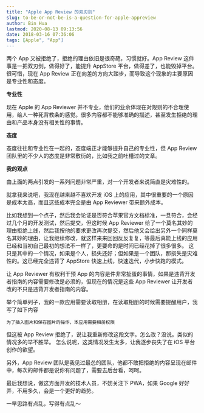 ```yaml
---
title: "Apple App Review 的双刃剑"
slug: to-be-or-not-be-is-a-question-for-apple-appreview
author: Bin Hua
lastmod: 2020-08-13 09:13:56
date: 2018-03-16 07:36:06
tags: [Apple", "App"]
---
```


两个 App 又被拒绝了，拒绝的理由依旧是很奇葩，习惯就好。App Review 这件事是一把双刃剑，做得好了，能提升 AppStore 平台，做得差了，也能毁掉平台。很可惜，现在 App Review 正在向差的方向大踏步，而导致这个现象的主要原因是专业性和态度。

**专业性**

现在 Apple 的 App Reviewer 并不专业，他们的业余体现在对规则的不合理使用，给人一种死背教条的感觉。很多内容都不能够准确的描述，甚至发生拒绝的理由和产品本身没有相关性的事情。

**态度**

态度往往和专业性在一起的，态度端正才能够提升自己的专业性，但 App Review 团队里的不少人的态度是非常敷衍的，比如我之前吐槽过的文章。

**我的观点**

由上面的两点引发的一系列问题非常严重，对一个开发者来说简直是灾难性的。

就拿我来说吧，我现在越来越不喜欢开发 iOS 上的应用，其中很重要的一个原因是成本太高，而且这些成本完全是由 App Reviewer 带来额外成本。

比如我想到一个点子，然后我会论证是否符合苹果官方文档标准，一旦符合，会经过几个月的开发测试，然后提交，但这时候 App Reviewer 给了一个莫名其妙的理由拒绝上线，然后我按他的要求更改再次提交，然后他又会给出另外一个同样莫名其妙的理由，让我继续修改，就这样来来回回反反复复，等最后真能上线的应用已经和当初自己最初的想法不一样了，更要命的是时间已经花掉了很多很多。
这只是其中的一个情况，如果是个人，损失还好；但如果是一个团队，那损失是灾难性的。这已经完全违背了 AppStore 快速上线，快速迭代，小步快跑的模式。

让 App Reviewer 有权利干预 App 的内容是件非常扯蛋的事情，如果是违背开发者指南的内容需要修改是必须的，但现在的情况是这些 App Reviewer 让开发者改的不只是违背开发者指南的内容。

举个简单列子，我的一款应用需要读取相册，在读取相册的时候需要提醒用户，我写了如下内容

```
为了插入图片和保存图片的操作，本应用需要相册权限
```

但这被 App Review 拒绝了，说让我重新修改这段文字。怎么改？没说。类似的情况多的举不胜举。
怎么说呢，这类情况发生太多，让我逐步丧失了在 iOS 平台创作的欲望。

另外，App Review 团队是我见过最怂的团队，他都不敢把拒绝的内容呈现在邮件中，每次的邮件都是说你有问题了，需要去后台看，呵呵。

最后我想说，做这方面开发的技术人员，不妨关注下 PWA，如果 Google 好好弄，不用多久，会是一个更好的趋势。

一早思路有点乱，写得有点乱～